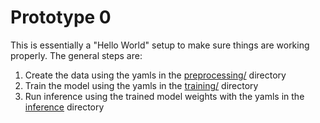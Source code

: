 # Prototype 0

This is essentially a "Hello World" setup to make sure things are working
properly.
The general steps are:
1. Create the data using the yamls in the [preprocessing/](./preprocessing/)
   directory
2. Train the model using the yamls in the [training/](./training)
   directory
3. Run inference using the trained model weights with the yamls in the
   [inference](./inference) directory
